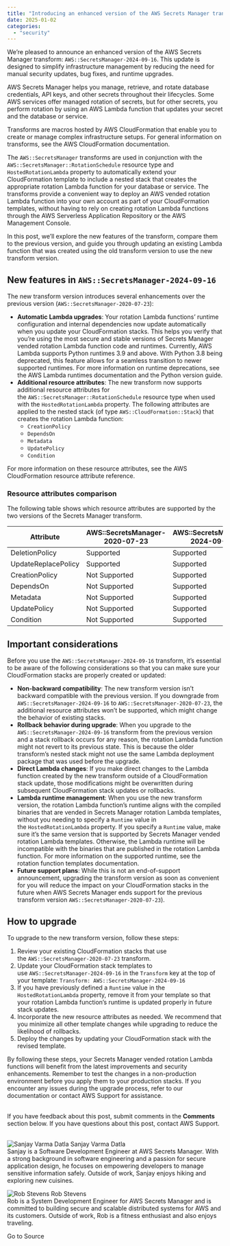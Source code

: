 ```yaml
---
title: "Introducing an enhanced version of the AWS Secrets Manager transform: AWS::SecretsManager-2024-09-16"
date: 2025-01-02
categories: 
  - "security"
---
```


We’re pleased to announce an enhanced version of the AWS Secrets Manager transform: `AWS::SecretsManager-2024-09-16`. This update is designed to simplify infrastructure management by reducing the need for manual security updates, bug fixes, and runtime upgrades.

AWS Secrets Manager helps you manage, retrieve, and rotate database credentials, API keys, and other secrets throughout their lifecycles. Some AWS services offer managed rotation of secrets, but for other secrets, you perform rotation by using an AWS Lambda function that updates your secret and the database or service.

Transforms are macros hosted by AWS CloudFormation that enable you to create or manage complex infrastructure setups. For general information on transforms, see the AWS CloudFormation documentation.

The `AWS::SecretsManager` transforms are used in conjunction with the `AWS::SecretsManager::RotationSchedule` resource type and `HostedRotationLambda` property to automatically extend your CloudFormation template to include a nested stack that creates the appropriate rotation Lambda function for your database or service. The transforms provide a convenient way to deploy an AWS vended rotation Lambda function into your own account as part of your CloudFormation templates, without having to rely on creating rotation Lambda functions through the AWS Serverless Application Repository or the AWS Management Console.

In this post, we’ll explore the new features of the transform, compare them to the previous version, and guide you through updating an existing Lambda function that was created using the old transform version to use the new transform version.

## New features in `AWS::SecretsManager-2024-09-16`

The new transform version introduces several enhancements over the previous version (`AWS::SecretsManager-2020-07-23`):

- **Automatic Lambda upgrades**: Your rotation Lambda functions’ runtime configuration and internal dependencies now update automatically when you update your CloudFormation stacks. This helps you verify that you’re using the most secure and stable versions of Secrets Manager vended rotation Lambda function code and runtimes. Currently, AWS Lambda supports Python runtimes 3.9 and above. With Python 3.8 being deprecated, this feature allows for a seamless transition to newer supported runtimes. For more information on runtime deprecations, see the AWS Lambda runtimes documentation and the Python version guide.
- **Additional resource attributes**: The new transform now supports additional resource attributes for the `AWS::SecretsManager::RotationSchedule` resource type when used with the `HostedRotationLambda` property. The following attributes are applied to the nested stack (of type `AWS::CloudFormation::Stack`) that creates the rotation Lambda function:
    - `CreationPolicy`
    - `DependsOn`
    - `Metadata`
    - `UpdatePolicy`
    - `Condition`

For more information on these resource attributes, see the AWS CloudFormation resource attribute reference.

### Resource attributes comparison

The following table shows which resource attributes are supported by the two versions of the Secrets Manager transform.

| **Attribute** | **AWS::SecretsManager-2020-07-23** | **AWS::SecretsManager-2024-09-16** |
| --- | --- | --- |
| DeletionPolicy | Supported | Supported |
| UpdateReplacePolicy | Supported | Supported |
| CreationPolicy | Not Supported | Supported |
| DependsOn | Not Supported | Supported |
| Metadata | Not Supported | Supported |
| UpdatePolicy | Not Supported | Supported |
| Condition | Not Supported | Supported |

## Important considerations

Before you use the `AWS::SecretsManager-2024-09-16` transform, it’s essential to be aware of the following considerations so that you can make sure your CloudFormation stacks are properly created or updated:

- **Non-backward compatibility**: The new transform version isn’t backward compatible with the previous version. If you downgrade from `AWS::SecretsManager-2024-09-16` to `AWS::SecretsManager-2020-07-23`, the additional resource attributes won’t be supported, which might change the behavior of existing stacks.
- **Rollback behavior during upgrade**: When you upgrade to the `AWS::SecretsManager-2024-09-16` transform from the previous version and a stack rollback occurs for any reason, the rotation Lambda function might not revert to its previous state. This is because the older transform’s nested stack might not use the same Lambda deployment package that was used before the upgrade.
- **Direct Lambda changes**: If you make direct changes to the Lambda function created by the new transform outside of a CloudFormation stack update, those modifications might be overwritten during subsequent CloudFormation stack updates or rollbacks.
- **Lambda runtime management**: When you use the new transform version, the rotation Lambda function’s runtime aligns with the compiled binaries that are vended in Secrets Manager rotation Lambda templates, without you needing to specify a `Runtime` value in the `HostedRotationLambda` property. If you specify a `Runtime` value, make sure it’s the same version that is supported by Secrets Manager vended rotation Lambda templates. Otherwise, the Lambda runtime will be incompatible with the binaries that are published in the rotation Lambda function. For more information on the supported runtime, see the rotation function templates documentation.
- **Future support plans**: While this is not an end-of-support announcement, upgrading the transform version as soon as convenient for you will reduce the impact on your CloudFormation stacks in the future when AWS Secrets Manager ends support for the previous transform version `AWS::SecretsManager-2020-07-23`).

## How to upgrade

To upgrade to the new transform version, follow these steps:

1. Review your existing CloudFormation stacks that use the `AWS::SecretsManager-2020-07-23` transform.
2. Update your CloudFormation stack templates to use `AWS::SecretsManager-2024-09-16` in the `Transform` key at the top of your template: `Transform: AWS::SecretsManager-2024-09-16`
3. If you have previously defined a `Runtime` value in the `HostedRotationLambda` property, remove it from your template so that your rotation Lambda function’s runtime is updated properly in future stack updates.
4. Incorporate the new resource attributes as needed. We recommend that you minimize all other template changes while upgrading to reduce the likelihood of rollbacks.
5. Deploy the changes by updating your CloudFormation stack with the revised template.

By following these steps, your Secrets Manager vended rotation Lambda functions will benefit from the latest improvements and security enhancements. Remember to test the changes in a non-production environment before you apply them to your production stacks. If you encounter any issues during the upgrade process, refer to our documentation or contact AWS Support for assistance.

   
If you have feedback about this post, submit comments in the **Comments** section below. If you have questions about this post, contact AWS Support.  
 

![Sanjay Varma Datla](https://d2908q01vomqb2.cloudfront.net/22d200f8670dbdb3e253a90eee5098477c95c23d/2024/12/04/sanjayvd.jpg) Sanjay Varma Datla  
Sanjay is a Software Development Engineer at AWS Secrets Manager. With a strong background in software engineering and a passion for secure application design, he focuses on empowering developers to manage sensitive information safely. Outside of work, Sanjay enjoys hiking and exploring new cuisines.

![Rob Stevens](https://d2908q01vomqb2.cloudfront.net/22d200f8670dbdb3e253a90eee5098477c95c23d/2024/12/04/robcop.jpg) Rob Stevens  
Rob is a System Development Engineer for AWS Secrets Manager and is committed to building secure and scalable distributed systems for AWS and its customers. Outside of work, Rob is a fitness enthusiast and also enjoys traveling.

Go to Source
